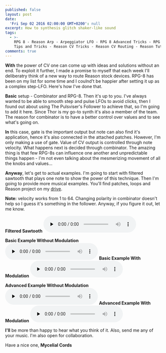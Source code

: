 ```yaml
---
published: false
layout: post
date:
  'Fri Sep 02 2016 02:00:00 GMT+0200': null
excerpt: How to synthesis glitch shaker-like sound
tags:
  - >-
    RPG 8 - Reason Arp - Arpeggiator LFO - RPG 8 Advanced Tricks - RPG 8 Reason
    Tips and Tricks - Reason CV Tricks - Reason CV Routing - Reason Tutorial
comments: true
---
```

**With** the power of CV one can come up with ideas and solutions without an end. To exploit it further, I made a promise to myself that each week I'll deliberatry think of a new way to route Reason stock devices. RPG-8 has been on my list for some time and I coulnd't be happier after setting it up as a complex step-LFO. Here's how I've done that.

**Basic** setup - Combinator and RPG-8. Then it's up to you. I've always wanted to be able to smooth step and pulse LFOs to avoid clicks, then I found out about using The Pulsviser's Follower to achieve that, so I'm going to add it here. Since Thor is my go-to synth it's also a member of the team. The reason for combinator is to have a better control over values and to see what's going on. 

**In** this case, gate is the important output but note can also find it's application, hence it's also connected in the attached patches. However, I'm only making a use of gate. Value of CV output is controlled through note velocity. What happens next is decided through combinator. The amazing thing is that few RPG-8s can influence one another and unpredictable things happen - I'm not even talking about the mesmerizing movement of all the knobs and values...

**Anyway**, let's get to actual examples. I'm going to start with filtered sawtooth that plays one note to show the power of this technique. Then I'm going to provide more musical examples. You'll find patches, loops and Reason project on my [drive](https://drive.google.com/open?id=0BxDTpmbDjqHoV3FCeFdRUHdyc1E).

**Note:** velocity works from 1 to 64. Changing polarity in combinator doesn't help so I guess it's something in the follower. Anyway, if you figure it out, let me know.

**Filtered Sawtooth**
<audio controls preload="none"
oncontextmenu="event.preventDefault()">		
<source src="https://docs.google.com/uc?export=download&id=0BxDTpmbDjqHoR0lvaUtPdlZlcDA" type="audio/wav">
</audio>

**Basic Example Without Modulation**
<audio controls preload="none"
oncontextmenu="event.preventDefault()">		
<source src="https://docs.google.com/uc?export=download&id=0BxDTpmbDjqHoZmtsVE5ZcFQ3b2M" type="audio/wav">
</audio>
**Basic Example With Modulation**
<audio controls preload="none"
oncontextmenu="event.preventDefault()">		
<source src="https://docs.google.com/uc?export=download&id=0BxDTpmbDjqHoUC1xTm5uUXpHNjQ" type="audio/wav">
</audio>

**Advanced Example Without Modulation**
<audio controls preload="none"
oncontextmenu="event.preventDefault()">		
<source src="https://docs.google.com/uc?export=download&id=0BxDTpmbDjqHobG9DWjhKeVJVSjQ" type="audio/wav">
</audio>
**Advanced Example With Modulation**
<audio controls preload="none"
oncontextmenu="event.preventDefault()">		
<source src="https://docs.google.com/uc?export=download&id=0BxDTpmbDjqHoMWNXb3E2aGtWeHM" type="audio/wav">
</audio>

**I'll** be more than happy to hear what you think of it. Also, send me any of your music. I'm also open for collaboration.

Have a nice one,
**Mycelial Cords**

